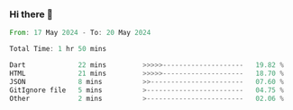 ### Hi there 👋

<!--START_SECTION:waka-->

```rust
From: 17 May 2024 - To: 20 May 2024

Total Time: 1 hr 50 mins

Dart             22 mins         >>>>>--------------------   19.82 %
HTML             21 mins         >>>>>--------------------   18.70 %
JSON             8 mins          >>-----------------------   07.60 %
GitIgnore file   5 mins          >------------------------   04.75 %
Other            2 mins          >------------------------   02.06 %
```

<!--END_SECTION:waka-->

<!--
**simonyathi1/simonyathi1** is a ✨ _special_ ✨ repository because its `README.md` (this file) appears on your GitHub profile.

Here are some ideas to get you started:

- 🔭 I’m currently working on ...
- 🌱 I’m currently learning ...
- 👯 I’m looking to collaborate on ...
- 🤔 I’m looking for help with ...
- 💬 Ask me about ...
- 📫 How to reach me: ...
- 😄 Pronouns: ...
- ⚡ Fun fact: ...
-->

